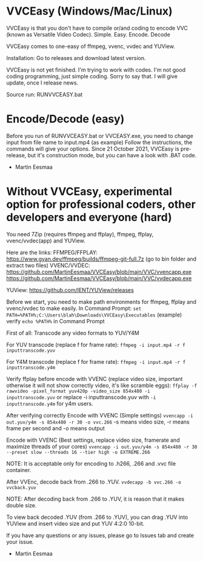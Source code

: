 # VVCEasy (Windows/Mac/Linux)
VVCEasy is that you don't have to compile or/and coding to encode VVC (known as Versatile Video Codec). Simple. Easy. Encode. Decode

VVCEasy comes to one-easy of ffmpeg, vvenc, vvdec and YUView.

Installation: Go to releases and download latest version.

VVCEasy is not yet finished. I'm trying to work with codes. I'm not good coding programming, just simple coding.
Sorry to say that. I will give update, once I release news.

Source run: RUNVVCEASY.bat

# Encode/Decode (easy)

Before you run of RUNVVCEASY.bat or VVCEASY.exe, you need to change input from file name to input.mp4 (as example)
Follow the instructions, the commands will give your options. Since 21 October 2021, VVCEasy is pre-release, but it's construction mode, but you can have a look with .BAT code.

- Martin Eesmaa


# Without VVCEasy, experimental option for professional coders, other developers and everyone (hard)

You need 7Zip (requires ffmpeg and ffplay), ffmpeg, ffplay, vvenc/vvdec(app) and YUView.

Here are the links:
FFMPEG/FFPLAY: https://www.gyan.dev/ffmpeg/builds/ffmpeg-git-full.7z (go to bin folder and extract two files)
VVENC/VVDEC:
https://github.com/MartinEesmaa/VVCEasy/blob/main/VVC/vvencapp.exe
https://github.com/MartinEesmaa/VVCEasy/blob/main/VVC/vvdecapp.exe

YUView:
https://github.com/IENT/YUView/releases

Before we start, you need to make path environments for ffmpeg, ffplay and vvenc/vvdec to make easily.
In Command Prompt:
`set PATH=%PATH%;C:\Users\blah\Downloads\VVCEasy\Executables` (example)
verify `echo %PATH%` in Command Prompt

First of all:
Transcode any video formats to YUV/Y4M

For YUV transcode (replace f for frame rate):
`ffmpeg -i input.mp4 -r f inputtranscode.yuv`

For Y4M transcode (replace f for frame rate):
`ffmpeg -i input.mp4 -r f inputtranscode.y4m`

Verify ffplay before encode with VVENC (replace video size, important otherwise it will not show correctly video, it's like scramble eggs):
`ffplay -f rawvideo -pixel_format yuv420p -video_size 854x480 -i inputtranscode.yuv` or replace -i inputtranscode.yuv with `-i inputtranscode.y4m` for y4m users.

After verifying correctly
Encode with VVENC (Simple settings)
`vvencapp -i out.yuv/y4m -s 854x480 -r 30 -o vvc.266`
-s means video size, -r means frame per second and -o means output

Encode with VVENC (Best settings, replace video size, framerate and maximize threads of your cores)
`vvencapp -i out.yuv/y4m -s 854x480 -r 30 --preset slow --threads 16 --tier high -o EXTREME.266`

NOTE: It is acceptable only for encoding to .h266, .266 and .vvc file container.

After VVEnc, decode back from .266 to .YUV.
`vvdecapp -b vvc.266 -o vvcback.yuv`

NOTE: After decoding back from .266 to .YUV, it is reason that it makes double size.

To view back decoded .YUV (from .266 to .YUV), you can drag .YUV into YUView and insert video size and put YUV 4:2:0 10-bit.

If you have any questions or any issues, please go to Issues tab and create your issue.
- Martin Eesmaa
